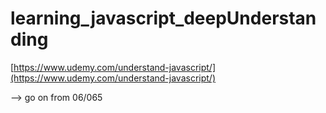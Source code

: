 # learning_javascript_deepUnderstanding

[https://www.udemy.com/understand-javascript/](https://www.udemy.com/understand-javascript/)

--> go on from 06/065